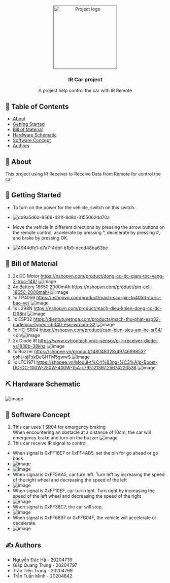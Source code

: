 <p align="center">
  <a href="" rel="noopener">
 <img width=200px height=200px src="https://github.com/hadimsctn/IRCarProject/assets/103713872/6468a3b4-5671-42d9-bddb-5e8d8cd8d50a" alt="Project logo"></a>
</p>
<h3 align="center">IR Car project</h3>

<p align="center"> A project help control the car with IR Remote<br> </p>

## 📝 Table of Contents
- [About](#about)
- [Getting Started](#getting_started)
- [Bill of Material](#billofmaterial)
- [Hardware Schematic](#hardwareschematic)
- [Software Concept](#softwareconcept)
- [Authors](#authors)

## 🧐 About <a name = "about"></a>
This project using IR Receiver to Receive Data from Remote for control the car

## 🏁 Getting Started <a name = "getting_started"></a>
- To turn on the power for the vehicle, switch on this switch.
- ![db9a5d6d-8566-431f-8d8d-3155062dd70a](https://github.com/hadimsctn/IRCarProject/assets/103713872/58f6619c-8a32-43f8-8bed-3e7fec2bc7cd)

- Move the vehicle in different directions by pressing the arrow buttons on the remote control, accelerate by pressing *, decelerate by pressing #, and brake by pressing OK.
- ![4944dfe1-d7a7-4dbf-b1b9-dccd48ba63be](https://github.com/hadimsctn/IRCarProject/assets/103713872/9170fb9d-e84c-42f2-a058-a1d06976703f)

## 🚀 Bill of Material <a name = "billofmaterial"></a>
1. 2x DC Motor https://nshopvn.com/product/dong-co-dc-giam-toc-vang-2-truc-148/
![image](https://github.com/hadimsctn/IRCarProject/assets/103713872/7b0982d9-df1e-4233-9808-3a002e9252c7)
2. 4x Battery 18650 2000mAh https://nshopvn.com/product/pin-cell-18650-2000mah/
![image](https://github.com/hadimsctn/IRCarProject/assets/103713872/a60fa53d-1283-4aab-b2b6-d2fecd56f5df)
3. 1x TP4056 https://nshopvn.com/product/mach-sac-pin-tp4056-co-ic-bao-ve/
![image](https://github.com/hadimsctn/IRCarProject/assets/103713872/95d0e22f-3f2b-4304-b3bf-fc09e2af8224)
4. 1x L298N https://nshopvn.com/product/mach-dieu-khien-dong-co-dc-l298n/
![image](https://github.com/hadimsctn/IRCarProject/assets/103713872/007c77c9-9dd9-4e30-aef7-64c6cc108bee)
5. 1x ESP32 https://dientutuyetnga.com/products/mach-thu-phat-esp32-nodemcu-typec-ch340-esp-wroom-32
![image](https://github.com/hadimsctn/IRCarProject/assets/103713872/798203ad-3659-45c7-af39-d76c8e773fac)
6. 1x HC-SR04 https://nshopvn.com/product/cam-bien-sieu-am-hc-sr04/
<div![image](https://github.com/hadimsctn/IRCarProject/assets/103713872/8dc341a2-cc23-4567-8ac6-327ce09ffd74)
7. 2x Diode IR https://www.cytrontech.vn/c-sensor/p-ir-receiver-diode-vs1838b-38khz
![image](https://github.com/hadimsctn/IRCarProject/assets/103713872/9db3a32d-65f0-430d-85e0-ce5b7c193c05)
8. 1x Buzzer https://shopee.vn/product/148048328/4974689853?gsht=sjFxkDeGHTM5gwwS
![image](https://github.com/hadimsctn/IRCarProject/assets/103713872/3784d847-cbee-4f9c-bd94-da95fd686fd4)
9. 1x LTC1971 https://shopee.vn/Modul-t%C4%83ng-%C3%A1p-Boost-DC-DC-100W-250W-400W-15A-i.795121397.25674220538
![image](https://github.com/hadimsctn/IRCarProject/assets/103713872/4f4dfaa6-6abd-4d97-81f9-f30ba33ed8be)

## ⛏️ Hardware Schematic <a name = "hardwareschematic"></a>
![image](https://github.com/hadimsctn/IRCarProject/assets/103713872/a8e4e762-658e-49a0-899c-7e3f550406ff)

## 🎉 Software Concept <a name = "softwareconcept"></a>
1. This car uses 1 SR04 for emergency braking<br/>
When encountering an obstacle at a distance of 10cm, the car will emergency brake and turn on the buzzer
![image](https://github.com/hadimsctn/IRCarProject/assets/103713872/1c4b972b-957f-40cc-898e-e79533a7d562)</div>
2. This car receive IR signal to control.
- When signal is 0xFF18E7 or 0xFF4AB5, set the pin for go ahead or go back.
- ![image](https://github.com/hadimsctn/IRCarProject/assets/103713872/24b4760c-819e-426b-8580-2f3d459485f6)
- ![image](https://github.com/hadimsctn/IRCarProject/assets/103713872/8ec29992-4f7e-46de-99b1-b21b41fc6e98)
- When signal is 0xFF5AA5, car turn left. Turn left by increasing the speed of the right wheel and decreasing the speed of the left
- ![image](https://github.com/hadimsctn/IRCarProject/assets/103713872/f42cc8dc-74e3-490b-baf7-ec5a2f946791)
- When signal is 0xFF10EF, car turn right. Turn right by increasing the speed of the left wheel and decreasing the speed of the right
- ![image](https://github.com/hadimsctn/IRCarProject/assets/103713872/179e9e21-043d-4e0b-a73e-bc6337ff64d5)
- When signal is 0xFF38C7, the car will stop.
- ![image](https://github.com/hadimsctn/IRCarProject/assets/103713872/ab32e6e6-68f7-46f2-8db0-a708586845c1)
- When signal is 0xFF6897 or 0xFFB04F, the vehicle will accelerate or decelerate.
- ![image](https://github.com/hadimsctn/IRCarProject/assets/103713872/00ebb42a-b6b5-4dcb-96e2-0b929f91d221)

## ✍️ Authors <a name = "authors"></a>
- Nguyễn Đức Hà - 20204739
- Giáp Quang Trung - 20204797
- Trần Tiến Trung - 20204799
- Trần Tuấn Minh - 20204842
